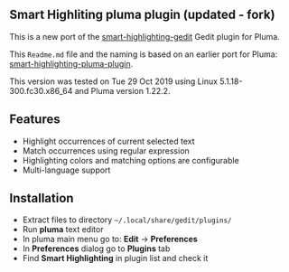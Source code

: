 ## Smart Highliting pluma plugin (updated - fork)

This is a new port of the [smart-highlighting-gedit](https://code.google.com/p/smart-highlighting-gedit/) Gedit plugin for Pluma.

This `Readme.md` file and the naming is based on an earlier port for Pluma: [smart-highlighting-pluma-plugin](https://github.com/maciejzgadzaj/smart-highlighting-pluma-plugin/).

This version was tested on Tue 29 Oct 2019 using Linux 5.1.18-300.fc30.x86_64 and Pluma version 1.22.2. 


## Features

* Highlight occurrences of current selected text
* Match occurrences using regular expression
* Highlighting colors and matching options are configurable
* Multi-language support


## Installation

* Extract files to directory `~/.local/share/gedit/plugins/`
* Run **pluma** text editor
* In pluma main menu go to: **Edit** -> **Preferences**
* In **Preferences** dialog go to **Plugins** tab
* Find **Smart Highlighting** in plugin list and check it

